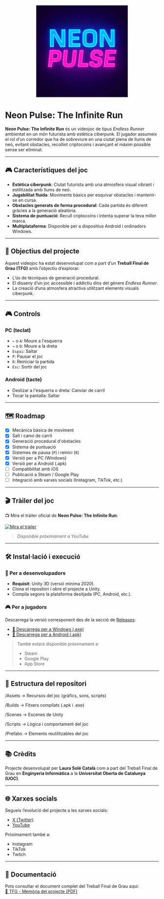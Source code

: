 <p align="center">
  <img src="Neon Pulse - The Infinite Run/img/NeonPulselogo.png" width="300" alt="Neon Pulse logo"/>

</p>

# Neon Pulse: The Infinite Run

**Neon Pulse: The Infinite Run** és un videojoc de tipus *Endless Runner* ambientat en un món futurista amb estètica ciberpunk. El jugador assumeix el rol d’un corredor que ha de sobreviure en una ciutat plena de llums de neó, evitant obstacles, recollint criptocoins i avançant el màxim possible sense ser eliminat.

---

## 🎮 Característiques del joc

- **Estètica ciberpunk**: Ciutat futurista amb una atmosfera visual vibrant i estilitzada amb llums de neó.
- **Jugabilitat fluida**: Moviments bàsics per esquivar obstacles i mantenir-se en cursa.
- **Obstacles generats de forma procedural**: Cada partida és diferent gràcies a la generació aleatòria.
- **Sistema de puntuació**: Recull criptocoins i intenta superar la teva millor marca.
- **Multiplataforma**: Disponible per a dispositius Android i ordinadors Windows.

---

## 🎯 Objectius del projecte

Aquest videojoc ha estat desenvolupat com a part d’un **Treball Final de Grau (TFG)** amb l’objectiu d’explorar:

- L’ús de tècniques de generació procedural.
- El disseny d’un joc accessible i addictiu dins del gènere *Endless Runner*.
- La creació d’una atmosfera atractiva utilitzant elements visuals ciberpunk.

---

## 🎮 Controls

### PC (teclat)
- `←` o `A`: Moure a l'esquerra  
- `→` o `D`: Moure a la dreta  
- `Espai`: Saltar  
- `P`: Pausar el joc  
- `R`: Reiniciar la partida  
- `Esc`: Sortir del joc  

### Android (tacte)
- Deslizar a l'esquerra o dreta: Canviar de carril  
- Tocar la pantalla: Saltar  

---

## 🗺️ Roadmap

- [x] Mecànica bàsica de moviment  
- [x] Salt i canvi de carril  
- [x] Generació procedural d'obstacles  
- [x] Sistema de puntuació  
- [x] Sistemes de pausa (`P`) i reinici (`R`)  
- [x] Versió per a PC (Windows)  
- [x] Versió per a Android (.apk)  
- [ ] Compatibilitat amb iOS  
- [ ] Publicació a Steam / Google Play  
- [ ] Integració amb xarxes socials (Instagram, TikTok, etc.)

---


## 🎬 Tràiler del joc

📺 Mira el tràiler oficial de **Neon Pulse: The Infinite Run**:

[![Mira el tràiler](https://img.youtube.com/vi/VIDEO_ID/hqdefault.jpg)](https://www.youtube.com/watch?v=VIDEO_ID)

> *Disponible pròximament a YouTube*

---

## 🛠 Instal·lació i execució

### 🔧 Per a desenvolupadors

- **Requisit**: Unity 3D (versió mínima 2020).
- Clona el repositori i obre el projecte a Unity.
- Compila segons la plataforma desitjada (PC, Android, etc.).

### 🎮 Per a jugadors

Descarrega la versió corresponent des de la secció de [Releases](https://github.com/laurasc14/Neon-Pulse---The-Infinite-Run/releases):

- [🔗 Descarrega per a Windows (.exe)](https://github.com/laurasc14/Neon-Pulse---The-Infinite-Run/releases/latest)
- [🔗 Descarrega per a Android (.apk)](https://github.com/laurasc14/Neon-Pulse---The-Infinite-Run/releases/latest)

> També estarà disponible pròximament a:
> - Steam
> - Google Play
> - App Store

---

## 📁 Estructura del repositori

/Assets → Recursos del joc (gràfics, sons, scripts)

/Builds → Fitxers compilats (.apk i .exe)

/Scenes → Escenes de Unity

/Scripts → Lògica i comportament del joc

/Prefabs → Elements reutilitzables del joc

---

## 📚 Crèdits

Projecte desenvolupat per **Laura Solé Català** com a part del Treball Final de Grau en **Enginyeria Informàtica** a la **Universitat Oberta de Catalunya (UOC)**.

---

## 🌐 Xarxes socials

Segueix l’evolució del projecte a les xarxes socials:

- [X (Twitter)](https://x.com/NeonPulseRun)
- [YouTube](https://www.youtube.com/channel/UC0RfVUIzd8O-eQJeyvgpCTQ)

Pròximament també a:

- Instagram  
- TikTok  
- Twitch

---

## 📄 Documentació

Pots consultar el document complet del Treball Final de Grau aquí:  
[📘 TFG - Memòria del projecte (PDF)](./Neon%20Pulse%20-%20The%20Infinite%20Run/docs/TFG_LauraSole_NeonPulse.pdf)
